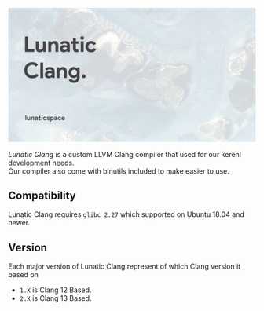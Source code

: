 ![Banner](https://github.com/LunaticSpace/LunaticClang/raw/README/Banner.jpg)  

*Lunatic Clang* is a custom LLVM Clang compiler that used for our kerenl development needs.  
Our compiler also come with binutils included to make easier to use.

## Compatibility
Lunatic Clang requires ```glibc 2.27``` which supported on Ubuntu 18.04 and newer.

## Version
Each major version of Lunatic Clang represent of which Clang version it based on
- ```1.X``` is Clang 12 Based.
- ```2.X``` is Clang 13 Based.